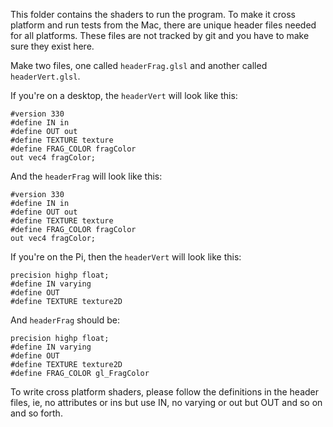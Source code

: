 This folder contains the shaders to run the program.
To make it cross platform and run tests from the Mac, there are unique header files needed for all platforms.
These files are not tracked by git and you have to make sure they exist here.

Make two files, one called `headerFrag.glsl` and another called `headerVert.glsl`.

If you're on a desktop, the `headerVert` will look like this:

````
#version 330
#define IN in
#define OUT out
#define TEXTURE texture
#define FRAG_COLOR fragColor
out vec4 fragColor;
````

And the `headerFrag` will look like this:

````
#version 330
#define IN in
#define OUT out
#define TEXTURE texture
#define FRAG_COLOR fragColor
out vec4 fragColor;
````

If you're on the Pi, then the `headerVert` will look like this:
````
precision highp float;
#define IN varying
#define OUT
#define TEXTURE texture2D
````

And `headerFrag` should be:
````
precision highp float;
#define IN varying
#define OUT
#define TEXTURE texture2D
#define FRAG_COLOR gl_FragColor
````

To write cross platform shaders, please follow the definitions in the header files, ie, no attributes or ins but use IN, no varying or out but OUT and so on and so forth.
